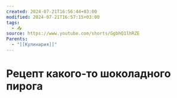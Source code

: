 ```yaml
---
created: 2024-07-21T16:56:44+03:00
modified: 2024-07-21T16:57:15+03:00
tags:
  - 📥
source: https://www.youtube.com/shorts/GgbhQ1lhRZE
Parents:
  - "[[Кулинария]]"
---
```


# Рецепт какого-то шоколадного пирога
